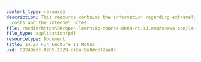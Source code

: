 ```yaml
---
content_type: resource
description: This resource contains the information regarding extremely high search
  costs and the internet notes.
file: /media/https%3A/open-learning-course-data-rc.s3.amazonaws.com/14-27-economics-and-e-commerce-fall-2014/09249edc02051329c40a9e4dc3f2aa87_MIT14_27F14_Lec11.pdf
file_type: application/pdf
resourcetype: Document
title: 14.27 F14 Lecture 11 Notes
uid: 09249edc-0205-1329-c40a-9e4dc3f2aa87
---
```

